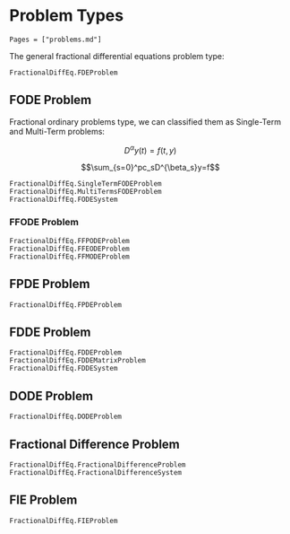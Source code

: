 # Problem Types

```@contents
Pages = ["problems.md"]
```

The general fractional differential equations problem type:

```@docs
FractionalDiffEq.FDEProblem
```

## FODE Problem

Fractional ordinary problems type, we can classified them as Single-Term and Multi-Term problems:

```math
D^{\alpha}y(t)=f(t, y)
```

```math
\sum_{s=0}^pc_sD^{\beta_s}y=f
```

```@docs
FractionalDiffEq.SingleTermFODEProblem
FractionalDiffEq.MultiTermsFODEProblem
FractionalDiffEq.FODESystem
```

### FFODE Problem

```@docs
FractionalDiffEq.FFPODEProblem
FractionalDiffEq.FFEODEProblem
FractionalDiffEq.FFMODEProblem
```

## FPDE Problem

```@docs
FractionalDiffEq.FPDEProblem
```

## FDDE Problem

```@docs
FractionalDiffEq.FDDEProblem
FractionalDiffEq.FDDEMatrixProblem
FractionalDiffEq.FDDESystem
```

## DODE Problem

```@docs
FractionalDiffEq.DODEProblem
```

## Fractional Difference Problem

```@docs
FractionalDiffEq.FractionalDifferenceProblem
FractionalDiffEq.FractionalDifferenceSystem
```

## FIE Problem

```@docs
FractionalDiffEq.FIEProblem
```
